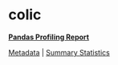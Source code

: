 # colic

[**Pandas Profiling Report**](https://epistasislab.github.io/penn-ml-benchmarks/profile/colic.html)

[Metadata](metadata.yaml) | [Summary Statistics](summary_stats.tsv)
